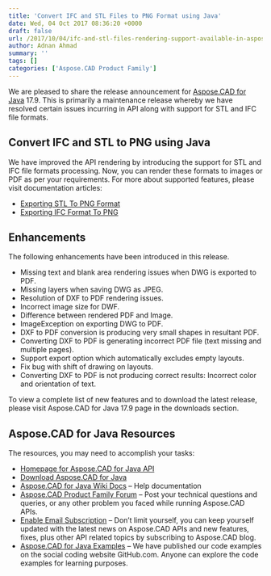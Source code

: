 ```yaml
---
title: 'Convert IFC and STL Files to PNG Format using Java'
date: Wed, 04 Oct 2017 08:36:20 +0000
draft: false
url: /2017/10/04/ifc-and-stl-files-rendering-support-available-in-aspose.cad-for-java/
author: Adnan Ahmad
summary: ''
tags: []
categories: ['Aspose.CAD Product Family']
---
```


We are pleased to share the release announcement for [Aspose.CAD for Java][1] 17.9. This is primarily a maintenance release whereby we have resolved certain issues incurring in API along with support for STL and IFC file formats.

## Convert IFC and STL to PNG using Java

We have improved the API rendering by introducing the support for STL and IFC file formats processing. Now, you can render these formats to images or PDF as per your requirements. For more about supported features, please visit documentation articles:

*   [Exporting STL To PNG Format][2]
*   [Exporting IFC Format To PNG][3]

## Enhancements

The following enhancements have been introduced in this release.

*   Missing text and blank area rendering issues when DWG is exported to PDF.
*   Missing layers when saving DWG as JPEG.
*   Resolution of DXF to PDF rendering issues.
*   Incorrect image size for DWF.
*   Difference between rendered PDF and Image.
*   ImageException on exporting DWG to PDF.
*   DXF to PDF conversion is producing very small shapes in resultant PDF.
*   Converting DXF to PDF is generating incorrect PDF file (text missing and multiple pages).
*   Support export option which automatically excludes empty layouts.
*   Fix bug with shift of drawing on layouts.
*   Converting DXF to PDF is not producing correct results: Incorrect color and orientation of text.

To view a complete list of new features and to download the latest release, please visit Aspose.CAD for Java 17.9 page in the downloads section.

## Aspose.CAD for Java Resources

The resources, you may need to accomplish your tasks:

*   [Homepage for Aspose.CAD for Java API][4]
*   [Download Aspose.CAD for Java][5]
*   [Aspose.CAD for Java Wiki Docs][6] – Help documentation
*   [Aspose.CAD Product Family Forum][7] – Post your technical questions and queries, or any other problem you faced while running Aspose.CAD APIs.
*   [Enable Email Subscription][8] – Don’t limit yourself, you can keep yourself updated with the latest news on Aspose.CAD APIs and new features, fixes, plus other API related topics by subscribing to Aspose.CAD blog.
*   [Aspose.CAD for Java Examples][9] – We have published our code examples on the social coding website GitHub.com. Anyone can explore the code examples for learning purposes.




[1]: https://products.aspose.com/cad/java
[2]: https://docs.aspose.com/display/cadjava/STL+Drawings#STLDrawings-ExportingSTLToPNGFormat
[3]: https://docs.aspose.com/display/cadjava/IFC+Drawings#IFCDrawings-ExportingIFCFormatToPNG
[4]: https://www.aspose.com/products/cad/java
[5]: https://downloads.aspose.com/cad/java
[6]: https://docs.aspose.com/display/cadjava/Home
[7]: http://forum.aspose.com
[8]: https://blog.aspose.com/category/aspose-products/aspose.cad-product-family/
[9]: https://github.com/aspose-cad/Aspose.CAD-for-Java




